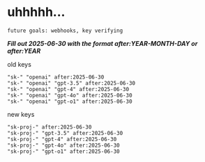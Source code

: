# uhhhhh...

`future goals: webhooks, key verifying`



***Fill out 2025-06-30 with the format after:YEAR-MONTH-DAY or after:YEAR***

old keys
```
"sk-" "openai" after:2025-06-30
"sk-" "openai" "gpt-3.5" after:2025-06-30
"sk-" "openai" "gpt-4" after:2025-06-30
"sk-" "openai" "gpt-4o" after:2025-06-30
"sk-" "openai" "gpt-o1" after:2025-06-30
```

new keys
```
"sk-proj-" after:2025-06-30
"sk-proj-" "gpt-3.5" after:2025-06-30
"sk-proj-" "gpt-4" after:2025-06-30
"sk-proj-" "gpt-4o" after:2025-06-30
"sk-proj-" "gpt-o1" after:2025-06-30
```
